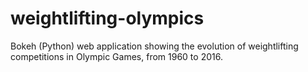 # weightlifting-olympics
Bokeh (Python) web application showing the evolution of weightlifting competitions in Olympic Games, from 1960 to 2016.
